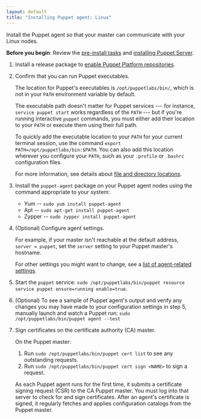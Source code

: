 ```yaml
---
layout: default
title: "Installing Puppet agent: Linux"
---
```


[master_settings]: ./config_important_settings.html#settings-for-puppet-master-servers
[agent_settings]: ./config_important_settings.html#settings-for-agents-all-nodes
[where]: ./whered_it_go.html
[dns_alt_names]: /puppet/latest/reference/configuration.html#dnsaltnames
[server_heap]: {{puppetserver}}/install_from_packages.html#memory-allocation
[puppetserver_confd]: {{puppetserver}}/configuration.html
[server_install]: {{puppetserver}}/install_from_packages.html
[modules]: ./modules_fundamentals.html
[main manifest]: ./dirs_manifest.html
[environments]: ./environments.html
[`puppet-agent`]: ./about_agent.html

Install the Puppet agent so that your master can communicate with your Linux nodes.

**Before you begin**: Review the [pre-install tasks](./install_pre.html) and [installing Puppet Server][server_install].

1. Install a release package to [enable Puppet Platform repositories](./puppet_platform.html).

2. Confirm that you can run Puppet executables.

   The location for Puppet's executables is `/opt/puppetlabs/bin/`, which is not in your `PATH` environment variable by default.

   The executable path doesn't matter for Puppet services --- for instance, `service puppet start` works regardless of the `PATH` --- but if you're running interactive `puppet` commands, you must either add their location to your `PATH` or execute them using their full path.

   To quickly add the executable location to your `PATH` for your current terminal session, use the command `export PATH=/opt/puppetlabs/bin:$PATH`. You can also add this location wherever you configure your `PATH`, such as your `.profile` or `.bashrc` configuration files.

   For more information, see details about [file and directory locations][where].

4. Install the `puppet-agent` package on your Puppet agent nodes using the command appropriate to your system:

   * Yum -- `sudo yum install puppet-agent`
   * Apt -- `sudo apt-get install puppet-agent`
   * Zypper -- `sudo zypper install puppet-agent`

5. (Optional) Configure agent settings.

   For example, if your master isn't reachable at the default address, `server = puppet`, set the `server` setting to your Puppet master's hostname.

   For other settings you might want to change, see a [list of agent-related settings][agent_settings].

6. Start the `puppet` service: `sudo /opt/puppetlabs/bin/puppet resource service puppet ensure=running enable=true`.

7. (Optional) To see a sample of Puppet agent's output and verify any changes you may have made to your configuration settings in step 5, manually launch and watch a Puppet run:
   `sudo /opt/puppetlabs/bin/puppet agent --test`

8. Sign certificates on the certificate authority (CA) master.

   On the Puppet master:

   1. Run `sudo /opt/puppetlabs/bin/puppet cert list` to see any outstanding requests.
   2. Run `sudo /opt/puppetlabs/bin/puppet cert sign <NAME>` to sign a request.

   As each Puppet agent runs for the first time, it submits a certificate signing request (CSR) to the CA Puppet master. You must log into that server to check for and sign certificates. After an agent's certificate is signed, it regularly fetches and applies configuration catalogs from the Puppet master.
